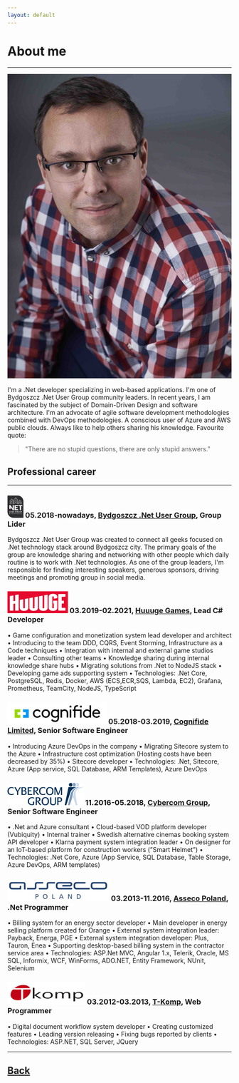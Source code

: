 ```yaml
---
layout: default
---
```


# About me 
___
![Rafał Pieńkowski](/content/images/me.jpg)

I'm a .Net developer specializing in web-based applications. I'm one of Bydgoszcz .Net User Group community leaders. In recent years, I am fascinated by the subject of Domain-Driven Design and software architecture. I'm an advocate of agile software development methodologies combined with DevOps methodologies. A conscious user of Azure and AWS public clouds. Always like to help others sharing his knowledge. Favourite quote:
> "There are no stupid questions, there are only stupid answers."

## Professional career
___

### ![Bydgoszcz .Net User Group](/content/images/bug_net.png) 05.2018-nowadays, [Bydgoszcz .Net User Group](https://www.facebook.com/Bydgoszcz-Net-User-Group-1008732075973110/), Group Lider
Bydgoszcz .Net User Group was created to connect all geeks focused on .Net technology stack around Bydgoszcz city. The primary goals of the group are knowledge sharing and networking with other people which daily routine is to work with .Net technologies.
As one of the group leaders, I'm responsible for finding interesting speakers, generous sponsors, driving meetings and promoting group in social media.

### ![Huuuge Games logo](/content/images/huuuge-logo.png) 03.2019-02.2021, [Huuuge Games](http://www.huuugegames.com/), Lead C# Developer

• Game configuration and monetization system lead developer and architect
• Introducing to the team DDD, CQRS, Event Storming, Infrastructure as a Code techniques
• Integration with internal and external game studios leader
• Consulting other teams
• Knowledge sharing during internal knowledge share hubs
• Migrating solutions from .Net to NodeJS stack
• Developing game ads supporting system
• Technologies: .Net Core, PostgreSQL, Redis, Docker, AWS (ECS,ECR,SQS, Lambda, EC2), Grafana, Prometheus, TeamCity, NodeJS, TypeScript

### ![Cognifide](/content/images/cognifide.png) 05.2018-03.2019, [Cognifide Limited](https://www.cognifide.com/), Senior Software Engineer

• Introducing Azure DevOps in the company
• Migrating Sitecore system to the Azure
• Infrastructure cost optimization (Hosting costs have been decreased by 35%)
• Sitecore developer
• Technologies: .Net, Sitecore, Azure (App service, SQL Database, ARM Templates), Azure DevOps

### ![Cybercom](/content/images/cybercom.png) 11.2016-05.2018, [Cybercom Group](https://www.cybercom.com/), Senior Software Engineer 

• .Net and Azure consultant
• Cloud-based VOD platform developer (Vubiquity)
• Internal trainer
• Swedish alternative cinemas booking system API developer
• Klarna payment system integration leader
• On designer for an IoT-based platform for construction workers (”Smart Helmet”)
• Technologies: .Net Core, Azure (App Service, SQL Database, Table Storage, Azure DevOps, ARM templates)

### ![Asseco Poland](/content/images/asseco.jpg) 03.2013-11.2016, [Asseco Poland](https://pl.asseco.com/en/), .Net Programmer

• Billing system for an energy sector developer
• Main developer in energy selling platform created for Orange
• External system integration leader: Payback, Energa, PGE
• External system integration developer: Plus, Tauron, Enea
• Supporting desktop-based billing system in the contractor service area
• Technologies: ASP.Net MVC, Angular 1.x, Telerik, Oracle, MS SQL, Informix, WCF, WinForms, ADO.NET, Entity Framework, NUnit, Selenium

### ![T-Komp](/content/images/tkomp.png) 03.2012-03.2013, [T-Komp](http://www.tkomp.pl/lang-en.html), Web Programmer

• Digital document workflow system developer 
• Creating customized features
• Leading version releasing
• Fixing bugs reported by clients
• Technologies: ASP.NET, SQL Server, JQuery

___

## [Back](/)
